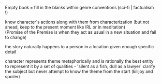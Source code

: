 Empty book = fill in the blanks within genre conventions (sci-fi | factualism !)  
  
know character's actions along with them from characterization (but not ahead, keep to the present moment like IRL or in meditation)  
(Promise of the Premise is when they act as usual in a new situation and fail to change)

the story naturally happens to a person in a location given enough specific detail

character represents theme metaphorically and is rationally the best entity to represent it by a set of qualities - 'silent as a fish, dull as a lawyer'
clarify the subject but never attempt to know the theme from the start (killjoy and spoiler)  
  